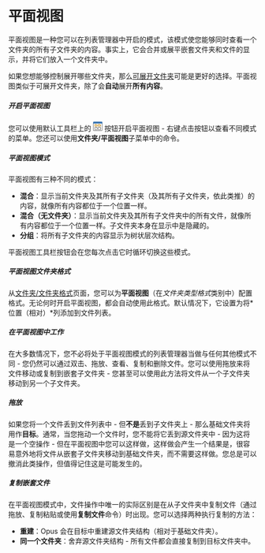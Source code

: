 # 平面视图

平面视图是一种您可以在列表管理器中开启的模式，该模式使您能够同时查看一个文件夹的所有子文件夹的内容。事实上，它会合并或展平嵌套文件夹和文件的显示，并将它们放入一个文件夹中。

如果您想能够控制展开哪些文件夹，那么[可展开文件夹](expandable_folders.zh.md)可能是更好的选择。平面视图类似于可展开文件夹，除了会**自动**展开**所有内容**。

##### 开启平面视图

您可以使用默认工具栏上的 ![](/Manual/images/media/13/flatviewbutton.png) 按钮开启平面视图 - 右键点击按钮以查看不同模式的菜单。您还可以使用**文件夹/平面视图**子菜单中的命令。

##### 平面视图模式

平面视图有三种不同的模式：

- **混合**：显示当前文件夹及其所有子文件夹（及其所有子文件夹，依此类推）的内容，就像所有内容都位于一个位置一样。
- **混合（无文件夹）**：显示当前文件夹及其所有子文件夹中的所有文件，就像所有内容都位于一个位置一样。子文件夹本身在显示中是隐藏的。
- **分组**：将所有子文件夹的内容显示为树状层次结构。

平面视图工具栏按钮会在您每次点击它时循环切换这些模式。

##### 平面视图文件夹格式

从[文件夹/文件夹格式](/Manual/preferences/preferences_categories/folders/folder_formats/README.zh.md)页面，您可以为**平面视图**（在*文件夹类型格式*类别中）配置格式。无论何时开启平面视图，都会自动使用此格式。默认情况下，它设置为将*位置（相对）*列添加到文件列表。

##### 在平面视图中工作

在大多数情况下，您不必将处于平面视图模式的列表管理器当做与任何其他模式不同 - 您仍然可以通过双击、拖放、查看、复制和删除文件。您可以使用拖放来将文件移动或复制到嵌套子文件夹 - 您甚至可以使用此方法将文件从一个子文件夹移动到另一个子文件夹。

##### 拖放

如果您将一个文件丢到文件列表中 - 但**不是**丢到子文件夹上 - 那么基础文件夹将用作**目标**。通常，当您拖动一个文件时，您不能将它丢到源文件夹中 - 因为这将是一个空操作 - 但在平面视图中您可以这样做，这样做会产生一个结果是，很容易意外地将文件从嵌套子文件夹移动到基础文件夹，而不需要这样做。您总是可以撤消此类操作，但值得记住这是可能发生的。

##### 复制嵌套文件

在平面视图模式中，文件操作中唯一的实际区别是在从子文件夹中复制文件（通过拖放、复制粘贴或使用**复制文件**命令）时出现。您可以选择两种执行复制的方法：

- **重建**：Opus 会在目标中重建源文件夹结构（相对于基础文件夹）。
- **同一个文件夹**：舍弃源文件夹结构 - 所有文件都会直接复制到目标文件夹中。